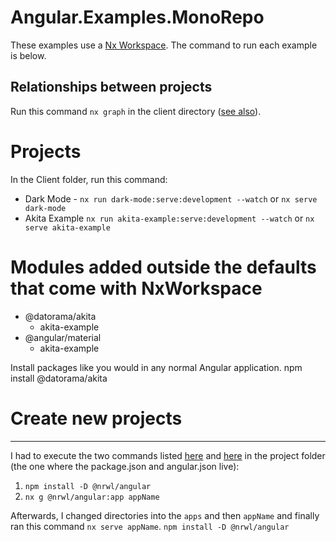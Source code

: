 # Angular.Examples.MonoRepo
These examples use a [Nx Workspace](https://nx.dev/).  The command to run each example is below.

## Relationships between projects
Run this command ```nx graph``` in the client directory ([see also](https://nx.dev/using-nx/nx-cli#understanding-the-codebase)).

# Projects
In the Client folder, run this command:
- Dark Mode - ```nx run dark-mode:serve:development --watch```  or ```nx serve dark-mode```
- Akita Example ```nx run akita-example:serve:development --watch```  or ```nx serve akita-example```

# Modules added outside the defaults that come with NxWorkspace
- @datorama/akita
  - akita-example
- @angular/material  
  - akita-example
  
Install packages like you would in any normal Angular application.
npm install @datorama/akita

# Create new projects
---
I had to execute the two commands listed [here](https://nx.dev/packages/angular#setting-up-the-angular-plugin) and [here](https://nx.dev/packages/angular#generating-a-library) in the project folder (the one where the package.json and angular.json live):
1. ```npm install -D @nrwl/angular```
2. ```nx g @nrwl/angular:app appName```

Afterwards, I changed directories into the ```apps``` and then ```appName``` and finally ran this command ```nx serve appName```.
```npm install -D @nrwl/angular```

